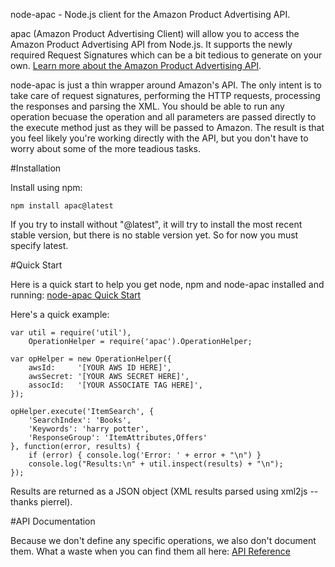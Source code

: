 node-apac - Node.js client for the Amazon Product Advertising API.

apac (Amazon Product Advertising Client) will allow you to access the Amazon Product Advertising API from Node.js. It supports the newly required Request Signatures which can be a bit tedious to generate on your own. [Learn more about the Amazon Product Advertising API](https://affiliate-program.amazon.com/gp/advertising/api/detail/main.html).

node-apac is just a thin wrapper around Amazon's API. The only intent is to take care of request signatures, performing the HTTP requests, processing the responses and parsing the XML. You should be able to run any operation becuase the operation and all parameters are passed directly to the execute method just as they will be passed to Amazon. The result is that you feel likely you're working directly with the API, but you don't have to worry about some of the more teadious tasks.

#Installation

Install using npm:

    npm install apac@latest

If you try to install without "@latest", it will try to install the most recent stable
version, but there is no stable version yet. So for now you must specify latest.

#Quick Start

Here is a quick start to help you get node, npm and node-apac installed and running:
[node-apac Quick Start](http://www.synchrosinteractive.com/blog/1-software/39-node-apac-quick-start)


Here's a quick example:

    var util = require('util'),
        OperationHelper = require('apac').OperationHelper;

    var opHelper = new OperationHelper({
        awsId:     '[YOUR AWS ID HERE]',
        awsSecret: '[YOUR AWS SECRET HERE]',
        assocId:   '[YOUR ASSOCIATE TAG HERE]',
    });

    opHelper.execute('ItemSearch', {
        'SearchIndex': 'Books',
        'Keywords': 'harry potter',
        'ResponseGroup': 'ItemAttributes,Offers'
    }, function(error, results) {
        if (error) { console.log('Error: ' + error + "\n") }
        console.log("Results:\n" + util.inspect(results) + "\n");
    });

Results are returned as a JSON object (XML results parsed using xml2js -- thanks pierrel).

#API Documentation

Because we don't define any specific operations, we also don't document them. What a waste
when you can find them all here:
[API Reference](http://docs.amazonwebservices.com/AWSECommerceService/latest/DG/index.html?ProgrammingGuide.html)
